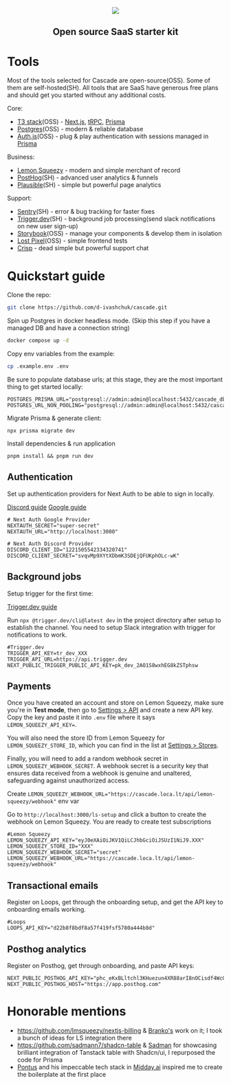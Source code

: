<div align='center'><img src='https://github.com/d-ivashchuk/cascade/assets/29632358/19f1472d-073b-463d-b446-4547628fad04'>
</div>

<div align="center">
  <h2>Open source SaaS starter kit </h2>  
</div>

# Tools
Most of the tools selected for Cascade are open-source(OSS). Some of them are self-hosted(SH). All tools that are SaaS have generous free plans and should get you started without any additional costs.

Core:
- [T3 stack](https://create.t3.gg/)(OSS) - [Next.js](https://nextjs.org/), [tRPC](https://trpc.io/), [Prisma](https://www.prisma.io/)
- [Postgres](https://www.postgresql.org/)(OSS) - modern & reliable database
- [Auth.js](https://authjs.dev/)(OSS) - plug & play authentication with sessions managed in [Prisma](https://www.prisma.io/)

Business:
- [Lemon Squeezy](https://www.lemonsqueezy.com/) - modern and simple merchant of record
- [PostHog](https://posthog.com/)(SH) - advanced user analytics & funnels
- [Plausible](https://plausible.io/)(SH) - simple but powerful page analytics

Support:
- [Sentry](https://sentry.io/)(SH) - error & bug tracking for faster fixes
- [Trigger.dev](https://trigger.dev/)(SH) - background job processing(send slack notifications on new user sign-up)
- [Storybook](https://storybook.js.org/)(OSS) - manage your components & develop them in isolation
- [Lost Pixel](https://www.lost-pixel.com/)(OSS) - simple frontend tests
- [Crisp](https://crisp.chat/en/) - dead simple but powerful support chat


# Quickstart guide

Clone the repo:

```bash
git clone https://github.com/d-ivashchuk/cascade.git
```
Spin up Postgres in docker headless mode. (Skip this step if you have a managed DB and have a connection string)

```bash
docker compose up -d
```

Copy env variables from the example:

```bash
cp .example.env .env
```

Be sure to populate database urls; at this stage, they are the most important thing to get started locally:

```.env
POSTGRES_PRISMA_URL="postgresql://admin:admin@localhost:5432/cascade_db"
POSTGRES_URL_NON_POOLING="postgresql://admin:admin@localhost:5432/cascade_db"
```

Migrate Prisma & generate client:

```
npx prisma migrate dev
```

Install dependencies & run application 

```
pnpm install && pnpm run dev
```

## Authentication

Set up authentication providers for Next Auth to be able to sign in locally.

[Discord guide](https://next-auth.js.org/providers/discord)
[Google guide](https://next-auth.js.org/providers/google)

```.env
# Next Auth Google Provider
NEXTAUTH_SECRET="super-secret"
NEXTAUTH_URL="http://localhost:3000"

# Next Auth Discord Provider
DISCORD_CLIENT_ID="1221505542334320741"
DISCORD_CLIENT_SECRET="svqvMp9XYtXDbmK3SDEjQFUKphOLc-wK"
```

## Background jobs

Setup trigger for the first time:

[Trigger.dev guide](https://trigger.dev/docs/documentation/quickstarts/nextjs)

Run `npx @trigger.dev/cli@latest dev` in the project directory after setup to establish the channel. You need to setup Slack integration with trigger for notifications to work.

```.env
#Trigger.dev
TRIGGER_API_KEY=tr_dev_XXX
TRIGGER_API_URL=https://api.trigger.dev
NEXT_PUBLIC_TRIGGER_PUBLIC_API_KEY=pk_dev_2AO1S8wxhEG8kZSTphsw
```

## Payments

Once you have created an account and store on Lemon Squeezy, make sure you're in **Test mode**, then go to [Settings > API](https://app.lemonsqueezy.com/settings/api) and create a new API key. Copy the key and paste it into `.env` file where it says `LEMON_SQUEEZY_API_KEY=`.

You will also need the store ID from Lemon Squeezy for `LEMON_SQUEEZY_STORE_ID`, which you can find in the list at [Settings > Stores](https://app.lemonsqueezy.com/settings/stores).

Finally, you will need to add a random webhook secret in `LEMON_SQUEEZY_WEBHOOK_SECRET`. A webhook secret is a security key that ensures data received from a webhook is genuine and unaltered, safeguarding against unauthorized access.

Create `LEMON_SQUEEZY_WEBHOOK_URL="https://cascade.loca.lt/api/lemon-squeezy/webhook"` env var

Go to `http://localhost:3000/ls-setup` and click a button to create the webhook on Lemon Squeezy. You are ready to create test subscriptions

```.env
#Lemon Squeezy
LEMON_SQUEEZY_API_KEY="eyJ0eXAiOiJKV1QiLCJhbGciOiJSUzI1NiJ9.XXX"
LEMON_SQUEEZY_STORE_ID="XXX"
LEMON_SQUEEZY_WEBHOOK_SECRET="secret"
LEMON_SQUEEZY_WEBHOOK_URL="https://cascade.loca.lt/api/lemon-squeezy/webhook"
```

## Transactional emails

Register on Loops, get through the onboarding setup, and get the API key to onboarding emails working.

```.env
#Loops
LOOPS_API_KEY="d22b8f8bdf8a57f419fsf5780a444b8d"
```

## Posthog analytics

Register on Posthog, get through onboarding, and paste API keys:

```.env
NEXT_PUBLIC_POSTHOG_API_KEY="phc_eKxBLltchl3KHuezun4XR88arI8nOCisdf4WcQ6KuN9"
NEXT_PUBLIC_POSTHOG_HOST="https://app.posthog.com"
```

# Honorable mentions
- https://github.com/lmsqueezy/nextjs-billing & [Branko's](https://twitter.com/brankoconjic) work on it; I took a bunch of ideas for LS integration there
- https://github.com/sadmann7/shadcn-table & [Sadman](https://twitter.com/sadmann17) for showcasing brilliant integration of Tanstack table with Shadcn/ui, I repurposed the code for Prisma
- [Pontus](https://twitter.com/pontusab) and his impeccable tech stack in [Midday.ai](https://midday.ai/) inspired me to create the boilerplate at the first place

